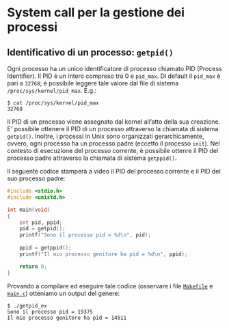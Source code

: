 # System call per la gestione dei processi

## Identificativo di un processo: ``getpid()``

Ogni processo ha un unico identificatore di processo chiamato PID (Process Identifier). Il PID è un intero compreso tra 0 e ``pid_max``. Di default il ``pid_max`` è pari a ``32768``; è possibile leggere tale valore dal file di sistema ``/proc/sys/kernel/pid_max``. E.g.:

```
$ cat /proc/sys/kernel/pid_max
32768
```

Il PID di un processo viene assegnato dal kernel all’atto della sua creazione. E' possibile ottenere il PID di un processo attraverso la chiamata di sistema ``getpid()``. Inoltre, i processi in Unix sono organizzati gerarchicamente, ovvero, ogni processo ha un processo padre (eccetto il processo ``init``). Nel contesto di esecuzione del processo corrente, è possibile ottenre il PID del processo padre attraverso la chiamata di sistema ``getppid()``.

Il seguente codice stamperà a video il PID del processo corrente e il PID del suo processo padre:

```c
#include <stdio.h>
#include <unistd.h>

int main(void)
{
 	int pid, ppid;
 	pid = getpid();
 	printf("Sono il processo pid = %d\n", pid);
 
	ppid = getppid();
 	printf("Il mio processo genitore ha pid = %d\n", ppid);

 	return 0;
}
```

Provando a compilare ed eseguire tale codice (osservare i file [``Makefile``](Makefiel) e [``main.c``](main.c)) otteniamo un output del genere:

```console
$ ./getpid_ex
Sono il processo pid = 19375
Il mio processo genitore ha pid = 14511
```

